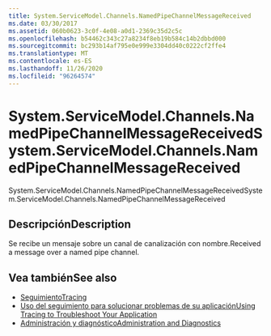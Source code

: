 ```yaml
---
title: System.ServiceModel.Channels.NamedPipeChannelMessageReceived
ms.date: 03/30/2017
ms.assetid: 060b0623-3c0f-4e08-a0d1-2369c35d2c5c
ms.openlocfilehash: b54462c343c27a8234f8eb19b584c14b2dbbd000
ms.sourcegitcommit: bc293b14af795e0e999e3304dd40c0222cf2ffe4
ms.translationtype: MT
ms.contentlocale: es-ES
ms.lasthandoff: 11/26/2020
ms.locfileid: "96264574"
---
```

# <a name="systemservicemodelchannelsnamedpipechannelmessagereceived"></a><span data-ttu-id="3d44d-102">System.ServiceModel.Channels.NamedPipeChannelMessageReceived</span><span class="sxs-lookup"><span data-stu-id="3d44d-102">System.ServiceModel.Channels.NamedPipeChannelMessageReceived</span></span>

<span data-ttu-id="3d44d-103">System.ServiceModel.Channels.NamedPipeChannelMessageReceived</span><span class="sxs-lookup"><span data-stu-id="3d44d-103">System.ServiceModel.Channels.NamedPipeChannelMessageReceived</span></span>  
  
## <a name="description"></a><span data-ttu-id="3d44d-104">Descripción</span><span class="sxs-lookup"><span data-stu-id="3d44d-104">Description</span></span>  

 <span data-ttu-id="3d44d-105">Se recibe un mensaje sobre un canal de canalización con nombre.</span><span class="sxs-lookup"><span data-stu-id="3d44d-105">Received a message over a named pipe channel.</span></span>  
  
## <a name="see-also"></a><span data-ttu-id="3d44d-106">Vea también</span><span class="sxs-lookup"><span data-stu-id="3d44d-106">See also</span></span>

- [<span data-ttu-id="3d44d-107">Seguimiento</span><span class="sxs-lookup"><span data-stu-id="3d44d-107">Tracing</span></span>](index.md)
- [<span data-ttu-id="3d44d-108">Uso del seguimiento para solucionar problemas de su aplicación</span><span class="sxs-lookup"><span data-stu-id="3d44d-108">Using Tracing to Troubleshoot Your Application</span></span>](using-tracing-to-troubleshoot-your-application.md)
- [<span data-ttu-id="3d44d-109">Administración y diagnóstico</span><span class="sxs-lookup"><span data-stu-id="3d44d-109">Administration and Diagnostics</span></span>](../index.md)
